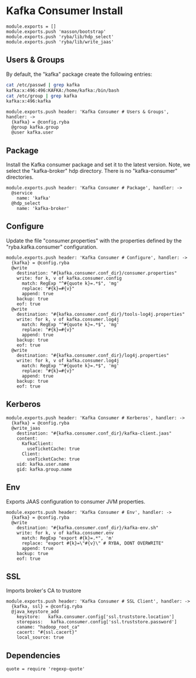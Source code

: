 
# Kafka Consumer Install

    module.exports = []
    module.exports.push 'masson/bootstrap'
    module.exports.push 'ryba/lib/hdp_select'
    module.exports.push 'ryba/lib/write_jaas'

## Users & Groups

By default, the "kafka" package create the following entries:

```bash
cat /etc/passwd | grep kafka
kafka:x:496:496:KAFKA:/home/kafka:/bin/bash
cat /etc/group | grep kafka
kafka:x:496:kafka
```

    module.exports.push header: 'Kafka Consumer # Users & Groups', handler: ->
      {kafka} = @config.ryba
      @group kafka.group
      @user kafka.user

## Package

Install the Kafka consumer package and set it to the latest version. Note, we
select the "kafka-broker" hdp directory. There is no "kafka-consumer"
directories.

    module.exports.push header: 'Kafka Consumer # Package', handler: ->
      @service
        name: 'kafka'
      @hdp_select
        name: 'kafka-broker'

## Configure

Update the file "consumer.properties" with the properties defined by the
"ryba.kafka.consumer" configuration.

    module.exports.push header: 'Kafka Consumer # Configure', handler: ->
      {kafka} = @config.ryba
      @write
        destination: "#{kafka.consumer.conf_dir}/consumer.properties"
        write: for k, v of kafka.consumer.config
          match: RegExp "^#{quote k}=.*$", 'mg'
          replace: "#{k}=#{v}"
          append: true
        backup: true
        eof: true
      @write
        destination: "#{kafka.consumer.conf_dir}/tools-log4j.properties"
        write: for k, v of kafka.consumer.log4j
          match: RegExp "^#{quote k}=.*$", 'mg'
          replace: "#{k}=#{v}"
          append: true
        backup: true
        eof: true
      @write
        destination: "#{kafka.consumer.conf_dir}/log4j.properties"
        write: for k, v of kafka.consumer.log4j
          match: RegExp "^#{quote k}=.*$", 'mg'
          replace: "#{k}=#{v}"
          append: true
        backup: true
        eof: true

## Kerberos

    module.exports.push header: 'Kafka Consumer # Kerberos', handler: ->
      {kafka} = @config.ryba
      @write_jaas
        destination: "#{kafka.consumer.conf_dir}/kafka-client.jaas"
        content:
          KafkaClient:
            useTicketCache: true
          Client:
            useTicketCache: true
        uid: kafka.user.name
        gid: kafka.group.name
## Env

 Exports JAAS configuration to consumer JVM properties.

    module.exports.push header: 'Kafka Consumer # Env', handler: ->
      {kafka} = @config.ryba
      @write
        destination: "#{kafka.consumer.conf_dir}/kafka-env.sh"
        write: for k, v of kafka.consumer.env
          match: RegExp "export #{k}=.*", 'm'
          replace: "export #{k}=\"#{v}\" # RYBA, DONT OVERWRITE"
          append: true
        backup: true
        eof: true
## SSL

  Imports broker's CA to trustore

    module.exports.push header: 'Kafka Consumer # SSL Client', handler: ->
      {kafka, ssl} = @config.ryba
      @java_keystore_add
        keystore:   kafka.consumer.config['ssl.truststore.location']
        storepass:   kafka.consumer.config['ssl.truststore.password']
        caname: "hadoop_root_ca"
        cacert: "#{ssl.cacert}"
        local_source: true

## Dependencies

    quote = require 'regexp-quote'
